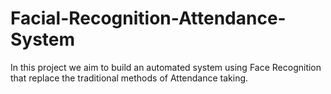 # Facial-Recognition-Attendance-System
In this project we aim to build an automated system using Face Recognition that replace the traditional methods of Attendance taking.
